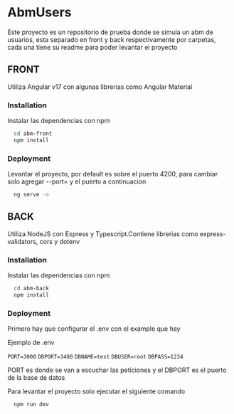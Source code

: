# AbmUsers

Este proyecto es un repositorio de prueba donde se simula un abm de usuarios, esta separado en front y back respectivamente por carpetas, cada una tiene su readme para poder levantar el proyecto

## FRONT

Utiliza Angular v17 con algunas librerias como Angular Material

### Installation

Instalar las dependencias con npm

```bash
  cd abm-front
  npm install
```
    
### Deployment

Levantar el proyecto, por default es sobre el puerto 4200, para cambiar solo agregar --port= y el puerto a continuacion

```bash
  ng serve -o
```

## BACK

Utiliza NodeJS con Express y Typescript.Contiene librerias como express-validators, cors y dotenv

### Installation

Instalar las dependencias con npm

```bash
  cd abm-back
  npm install
```
    
### Deployment

Primero hay que configurar el .env con el example que hay

Ejemplo de .env 

`PORT=3000`
`DBPORT=3400`
`DBNAME=test`
`DBUSER=root`
`DBPASS=1234`

PORT es donde se van a escuchar las peticiones y el DBPORT es el puerto de la base de datos

Para levantar el proyecto solo ejecutar el siguiente comando

```bash
  npm run dev
```
